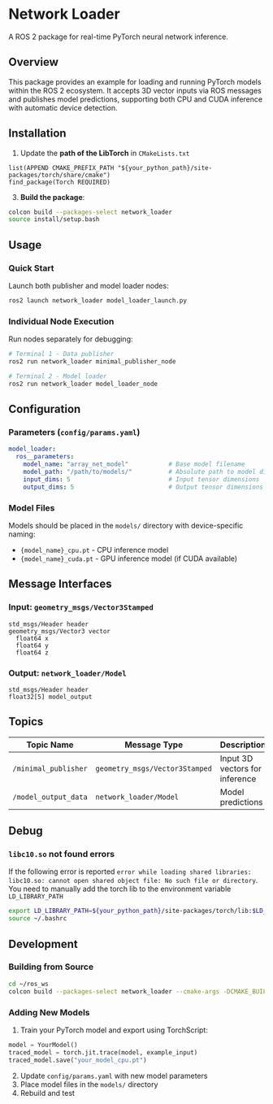 # Network Loader

A ROS 2 package for real-time PyTorch neural network inference.

## Overview

This package provides an example for loading and running PyTorch models within the ROS 2 ecosystem. It accepts 3D vector inputs via ROS messages and publishes model predictions, supporting both CPU and CUDA inference with automatic device detection.

## Installation

1. Update the **path of the LibTorch** in `CMakeLists.txt`
```
list(APPEND CMAKE_PREFIX_PATH "${your_python_path}/site-packages/torch/share/cmake")
find_package(Torch REQUIRED)
```

3. **Build the package**:
```bash
colcon build --packages-select network_loader
source install/setup.bash
```

## Usage

### Quick Start

Launch both publisher and model loader nodes:
```bash
ros2 launch network_loader model_loader_launch.py
```

### Individual Node Execution

Run nodes separately for debugging:
```bash
# Terminal 1 - Data publisher
ros2 run network_loader minimal_publisher_node

# Terminal 2 - Model loader
ros2 run network_loader model_loader_node
```

## Configuration

### Parameters (`config/params.yaml`)

```yaml
model_loader:
  ros__parameters:
    model_name: "array_net_model"           # Base model filename
    model_path: "/path/to/models/"          # Absolute path to model directory
    input_dims: 5                           # Input tensor dimensions
    output_dims: 5                          # Output tensor dimensions
```

### Model Files

Models should be placed in the `models/` directory with device-specific naming:
- `{model_name}_cpu.pt` - CPU inference model
- `{model_name}_cuda.pt` - GPU inference model (if CUDA available)

## Message Interfaces

### Input: `geometry_msgs/Vector3Stamped`
```
std_msgs/Header header
geometry_msgs/Vector3 vector
  float64 x
  float64 y  
  float64 z
```

### Output: `network_loader/Model`
```
std_msgs/Header header
float32[5] model_output
```

## Topics

| Topic Name | Message Type | Description |
|------------|--------------|-------------|
| `/minimal_publisher` | `geometry_msgs/Vector3Stamped` | Input 3D vectors for inference |
| `/model_output_data` | `network_loader/Model` | Model predictions |

## Debug
### `libc10.so` not found errors
If the following error is reported `error while loading shared libraries: libc10.so: cannot open shared object file: No such file or directory`. You need to manually add the torch lib to the environment variable `LD_LIBRARY_PATH`
```bash
export LD_LIBRARY_PATH=${your_python_path}/site-packages/torch/lib:$LD_LIBRARY_PATH
source ~/.bashrc
```


## Development

### Building from Source

```bash
cd ~/ros_ws
colcon build --packages-select network_loader --cmake-args -DCMAKE_BUILD_TYPE=Release
```

### Adding New Models

1. Train your PyTorch model and export using TorchScript:
```python
model = YourModel()
traced_model = torch.jit.trace(model, example_input)
traced_model.save("your_model_cpu.pt")
```

2. Update `config/params.yaml` with new model parameters
3. Place model files in the `models/` directory
4. Rebuild and test



